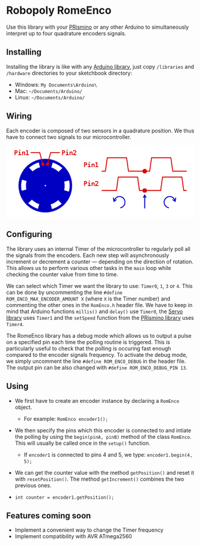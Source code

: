 # Robopoly RomeEnco

Use this library with your [PRismino](https://github.com/Robopoly/PRismino) or any other Arduino to simultaneously interpret up to four quadrature encoders signals. 

## Installing

Installing the library is like with any [Arduino library](http://www.arduino.cc/en/Guide/Libraries), just copy `/libraries` and `/hardware` directories to your sketchbook directory:

* Windows: `My Documents\Arduino\`
* Mac: `~/Documents/Arduino/`
* Linux: `~/Documents/Arduino/`


## Wiring

Each encoder is composed of two sensors in a quadrature position. We thus have to connect two signals to our microcontroller.

![Encoder animation](encoder_animation.gif)

## Configuring

The library uses an internal Timer of the microcontroller to regularly poll all the signals from the encoders. Each new step will asynchronously increment or decrement a counter — depending on the direction of rotation. This allows us to perform various other tasks in the `main` loop while checking the counter value from time to time.

We can select which Timer we want the library to use: `Timer0`, `1`, `3` or `4`. This can be done by uncommenting the line `#define ROM_ENCO_MAX_ENCODER_AMOUNT X` (where `X` is the Timer number) and commenting the other ones in the `RomEnco.h` header file. We have to keep in mind that Arduino functions `millis()` and `delay()` use `Timer0`, the [Servo library](http://playground.arduino.cc/ComponentLib/Servotimer1) uses `Timer1` and the `setSpeed` function from the [PRismino library](https://github.com/Robopoly/Robopoly_PRismino) uses `Timer4`.

The RomeEnco library has a debug mode which allows us to output a pulse on a specified pin each time the polling routine is triggered. This is particularly useful to check that the polling is occuring fast enough compared to the encoder signals frequency. To activate the debug mode, we simply uncomment the line `#define ROM_ENCO_DEBUG` in the header file. The output pin can be also changed with `#define ROM_ENCO_DEBUG_PIN 13`.

## Using

* We first have to create an encoder instance by declaring a `RomEnco` object. 
  * For example: `RomEnco encoder1();`

* We then specify the pins which this encoder is connected to and intiate the polling by using the `begin(pinA, pinB)` method of the class `RomEnco`. This will usually be called once in the `setup()` function.
  * If `encoder1` is connected to pins 4 and 5, we type: `encoder1.begin(4, 5);`

*  We can get the counter value with the method `getPosition()` and reset it with `resetPosition()`. The method `getIncrement()` combines the two previous ones.
  * `int counter = encoder1.getPosition();`

## Features coming soon
* Implement a convenient way to change the Timer frequency
* Implement compatibility with AVR ATmega2560
